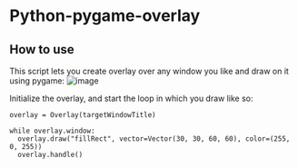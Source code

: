 # Python-pygame-overlay
## How to use
This script lets you create overlay over any window you like and draw on it using pygame:
![image](https://user-images.githubusercontent.com/48300772/111068299-28524680-84c0-11eb-8fce-c33bb72640d8.png)

Initialize the overlay, and start the loop in which you draw like so:
```
overlay = Overlay(targetWindowTitle)

while overlay.window:
  overlay.draw("fillRect", vector=Vector(30, 30, 60, 60), color=(255, 0, 255))
  overlay.handle()
```
